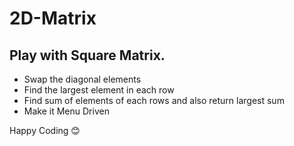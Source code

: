 # 2D-Matrix
## Play with Square Matrix. 
- Swap the diagonal elements 
- Find the largest element in each row 
- Find sum of elements of each rows and also return largest sum 
- Make it Menu Driven


Happy Coding :blush:
